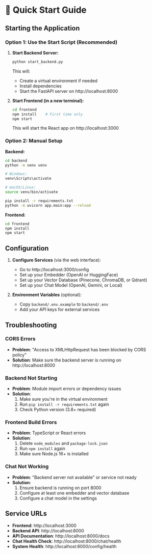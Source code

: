 # 🚀 Quick Start Guide

## Starting the Application

### Option 1: Use the Start Script (Recommended)

1. **Start Backend Server:**
   ```bash
   python start_backend.py
   ```
   This will:
   - Create a virtual environment if needed
   - Install dependencies
   - Start the FastAPI server on http://localhost:8000

2. **Start Frontend (in a new terminal):**
   ```bash
   cd frontend
   npm install    # First time only
   npm start
   ```
   This will start the React app on http://localhost:3000

### Option 2: Manual Setup

**Backend:**
```bash
cd backend
python -m venv venv

# Windows:
venv\Scripts\activate

# macOS/Linux:
source venv/bin/activate

pip install -r requirements.txt
python -m uvicorn app.main:app --reload
```

**Frontend:**
```bash
cd frontend
npm install
npm start
```

## Configuration

1. **Configure Services** (via the web interface):
   - Go to http://localhost:3000/config
   - Set up your Embedder (OpenAI or HuggingFace)
   - Set up your Vector Database (Pinecone, ChromaDB, or Qdrant)
   - Set up your Chat Model (OpenAI, Gemini, or Local)

2. **Environment Variables** (optional):
   - Copy `backend/.env.example` to `backend/.env`
   - Add your API keys for external services

## Troubleshooting

### CORS Errors
- **Problem**: "Access to XMLHttpRequest has been blocked by CORS policy"
- **Solution**: Make sure the backend server is running on http://localhost:8000

### Backend Not Starting
- **Problem**: Module import errors or dependency issues
- **Solution**: 
  1. Make sure you're in the virtual environment
  2. Run `pip install -r requirements.txt` again
  3. Check Python version (3.8+ required)

### Frontend Build Errors
- **Problem**: TypeScript or React errors
- **Solution**:
  1. Delete `node_modules` and `package-lock.json`
  2. Run `npm install` again
  3. Make sure Node.js 16+ is installed

### Chat Not Working
- **Problem**: "Backend server not available" or service not ready
- **Solution**:
  1. Ensure backend is running on port 8000
  2. Configure at least one embedder and vector database
  3. Configure a chat model in the settings

## Service URLs

- **Frontend**: http://localhost:3000
- **Backend API**: http://localhost:8000
- **API Documentation**: http://localhost:8000/docs
- **Chat Health Check**: http://localhost:8000/chat/health
- **System Health**: http://localhost:8000/config/health